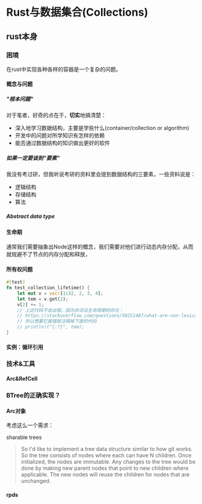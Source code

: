 # Rust与数据集合(Collections)

## rust本身

### 困境

在rust中实现各种各样的容器是一个复杂的问题。



#### 概念与问题

##### "根本问题"

对于笔者，好奇的点在于，**切实**地搞清楚：

* 深入地学习数据结构，主要是学些什么(container/collection or algorithm)
* 开发中的问题对所学知识有怎样的依赖
* 能否通过数据结构的知识做出更好的软件



##### 如果一定要谈到“要素”

我没有考过研，但我听说考研的资料里会提到数据结构的三要素，一些资料说是：

* 逻辑结构
* 存储结构
* 算法



##### Abstract data type





#### 生命期

通常我们需要抽象出Node这样的概念，我们需要对他们进行动态内存分配，从而就规避不了节点的内存分配和释放，



#### 所有权问题

```rust
#[test]
fn test_collection_lifetime() {
    let mut v = vec![1i32, 2, 3, 4];
    let tem = v.get(2);
    v[2] += 1;
    // 上述代码不会出错，因为非词法生命周期的存在：
    // https://stackoverflow.com/questions/50251487/what-are-non-lexical-lifetimes
    // 所以想要它报错就注释掉下面的代码
    // println!("{:?}", tem);
}
```



#### 实例：循环引用



### 技术&工具

#### Arc&RefCell





### BTree的正确实现？



#### Arc对象

考虑这么一个需求：

sharable trees

> So I'd like to implement a tree data structure similar to how git works. So the tree consists of nodes where each can have N children. Once initialized, the nodes are immutable. Any changes to the tree would be done by making new parent nodes that point to new children where applicable. The new nodes will reuse the children for nodes that are unchanged.



#### rpds









